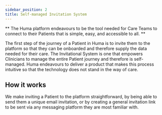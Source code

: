 ```yaml
---
sidebar_position: 2
title: Self-managed Invitation System
---
```


** The Huma platform endeavours to be the tool needed for Care Teams to connect to their Patients that is simple, easy, and accessible to all. **

The first step of the journey of a Patient in Huma is to invite them to the platform so that they can be onboarded and therefore supply the data needed for their care. The Invitational System is one that empowers Clinicians to manage the entire Patient journey and therefore is self-managed. Huma endeavours to deliver a product that makes this process intuitive so that the technology does not stand in the way of care.

## How it works

We make inviting a Patient to the platform straightforward, by being able to send them a unique email invitation, or by creating a general invitation link to be sent via any messaging platform they are most familiar with.
